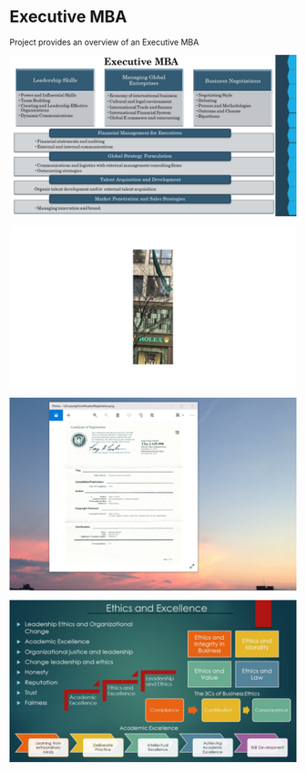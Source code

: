 # Executive MBA  

Project provides an overview of an Executive MBA

![image](ExecutiveMBA.jpg)

![image](Ilikedmytime.jpg)

![image](USCopyrightCertificate.png)

![image](Ethics.jpg)
